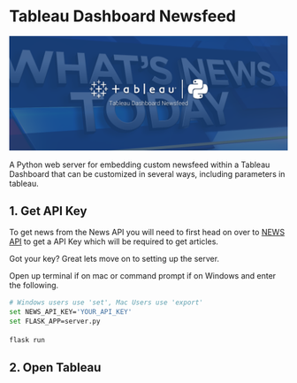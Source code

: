 # Tableau Dashboard Newsfeed
![Tableau Newsfeed](docs/imgs/README-header.png?raw=true "Title")

A Python web server for embedding custom newsfeed within a Tableau Dashboard that can be customized in several ways, including parameters in tableau.

## 1. Get API Key
To get news from the News API you will need to first head on over to [NEWS API](https://newsapi.org) to get a API Key which will be required to get articles.

Got your key? Great lets move on to setting up the server.

Open up terminal if on mac or command prompt if on Windows and enter the following.
```bash
# Windows users use 'set', Mac Users use 'export'
set NEWS_API_KEY='YOUR_API_KEY'
set FLASK_APP=server.py

flask run

```

## 2. Open Tableau